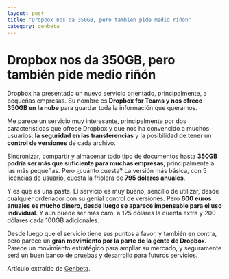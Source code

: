 ```yaml
---
layout: post
title: "Dropbox nos da 350GB, pero también pide medio riñón"
category: genbeta
---
```


# Dropbox nos da 350GB, pero también pide medio riñón

Dropbox ha presentado un nuevo servicio orientado, principalmente, a pequeñas
empresas. Su nombre es **Dropbox for Teams y nos ofrece 350GB en la nube**
para guardar toda la información que queramos.

Me parece un servicio muy interesante, principalmente por dos características
que ofrece Dropbox y que nos ha convencido a muchos usuarios: **la seguridad
en las transferencias** y la posibilidad de tener un **control de versiones**
de cada archivo.

Sincronizar, compartir y almacenar todo tipo de documentos hasta **350GB
podría ser más que suficiente para muchas empresas**, principalmente a las más
pequeñas. Pero ¿cuánto cuesta? La versión más básica, con 5 licencias de
usuario, cuesta la friolera de **795 dólares anuales**.  
  
Y es que es una pasta. El servicio es muy bueno, sencillo de utilizar, desde
cualquier ordenador con su genial control de versiones. Pero **600 euros
anuales es mucho dinero, desde luego se aparece impensable para el uso
individual**. Y aún puede ser más caro, a 125 dólares la cuenta extra y 200
dólares cada 100GB adicionales.

Desde luego que el servicio tiene sus puntos a favor, y también en contra,
pero parece un **gran movimiento por la parte de la gente de Dropbox**. Parece
un movimiento estratégico para ampliar su mercado, y seguramente será un buen
banco de pruebas y desarrollo para futuros servicios.

Artículo extraído de [Genbeta](http://www.genbeta.com).
